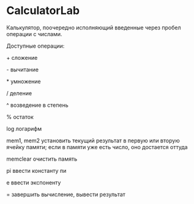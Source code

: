 # CalculatorLab

Калькулятор, поочередно исполняющий введенные через пробел операции с числами.

Доступные операции:

\+ сложение

\- вычитание

\* умножение

\/ деление

\^ возведение в степень

\% остаток

log логарифм

mem1, mem2 установить текущий результат в первую или вторую ячейку памяти; если в памяти уже есть число, оно достается оттуда

memclear очистить память

pi ввести константу пи

e ввести экспоненту

= завершить вычисление, вывести результат
